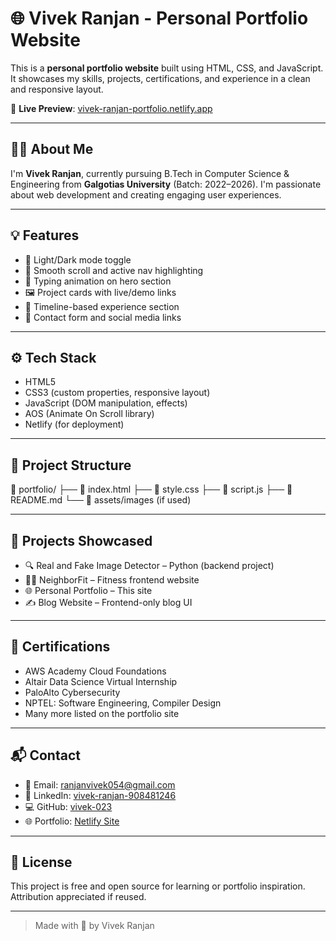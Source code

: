 # 🌐 Vivek Ranjan - Personal Portfolio Website

This is a **personal portfolio website** built using HTML, CSS, and JavaScript. It showcases my skills, projects, certifications, and experience in a clean and responsive layout.

🔗 **Live Preview**: [vivek-ranjan-portfolio.netlify.app](https://vivek-ranjan-portfolio.netlify.app/)

---

## 🧑‍💻 About Me

I'm **Vivek Ranjan**, currently pursuing B.Tech in Computer Science & Engineering from **Galgotias University** (Batch: 2022–2026). I'm passionate about web development and creating engaging user experiences.

---

## 💡 Features

- 🔄 Light/Dark mode toggle
- 🎯 Smooth scroll and active nav highlighting
- 🧠 Typing animation on hero section
- 🖼️ Project cards with live/demo links
- 📜 Timeline-based experience section
- 📇 Contact form and social media links

---

## ⚙️ Tech Stack

- HTML5
- CSS3 (custom properties, responsive layout)
- JavaScript (DOM manipulation, effects)
- AOS (Animate On Scroll library)
- Netlify (for deployment)

---

## 📁 Project Structure
📁 portfolio/
├── 📄 index.html
├── 🎨 style.css
├── 🧠 script.js
├── 📄 README.md
└── 📁 assets/images (if used)

---

## 🚀 Projects Showcased

- 🔍 Real and Fake Image Detector – Python (backend project)
- 🧘‍♂️ NeighborFit – Fitness frontend website
- 🌐 Personal Portfolio – This site
- ✍️ Blog Website – Frontend-only blog UI

---

## 🧾 Certifications

- AWS Academy Cloud Foundations
- Altair Data Science Virtual Internship
- PaloAlto Cybersecurity
- NPTEL: Software Engineering, Compiler Design
- Many more listed on the portfolio site

---

## 📬 Contact

- 📧 Email: ranjanvivek054@gmail.com  
- 🔗 LinkedIn: [vivek-ranjan-908481246](https://www.linkedin.com/in/vivek-ranjan-908481246/)  
- 💻 GitHub: [vivek-023](https://github.com/vivek-023)  
- 🌐 Portfolio: [Netlify Site](https://vivek-ranjan-portfolio.netlify.app/)

---

## 📌 License

This project is free and open source for learning or portfolio inspiration. Attribution appreciated if reused.

---

> Made with 💙 by Vivek Ranjan


